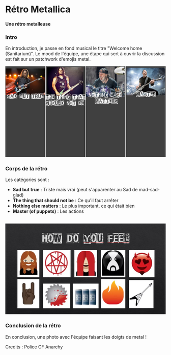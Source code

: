 ﻿# Rétro Metallica

#### Une rétro metalleuse

### Intro

En introduction, je passe en fond musical le titre "Welcome home (Sanitarium)".
Le mood de l'équipe, une étape qui sert à ouvrir la discussion est fait sur un patchwork d'emojis metal. 

![photo](pics/RMetallica/MetallicaBoard.jpg)

### Corps de la rétro
Les catégories sont :
- **Sad but true** : Triste mais vrai (peut s'apparenter au Sad de mad-sad-glad)
- **The thing that should not be** : Ce qu'il faut arrêter
- **Nothing else matters** : Le plus important, ce qui était bien
- **Master (of puppets)** : Les actions
##

![photo](pics/RMetallica/MetallicaMood.PNG)

### Conclusion de la rétro

En conclusion, une photo avec l'équipe faisant les doigts de metal !


Credits : 
Police CF Anarchy

